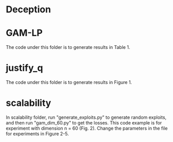# Deception


# GAM-LP

The code under this folder is to generate results in Table 1.

# justify_q

The code under this folder is to generate results in Figure 1.

# scalability

In scalability folder, run "generate_exploits.py" to generate random exploits, and then run "gam_dim_60.py" to get the losses. This code example is for experiment with dimension n = 60 (Fig. 2). Change the parameters in the file for experiments in Figure 2-5.
